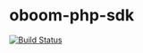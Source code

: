 oboom-php-sdk
=============
[![Build Status](https://travis-ci.org/vantoozz/oboom-php-sdk.svg?branch=develop)](https://travis-ci.org/vantoozz/oboom-php-sdk)
